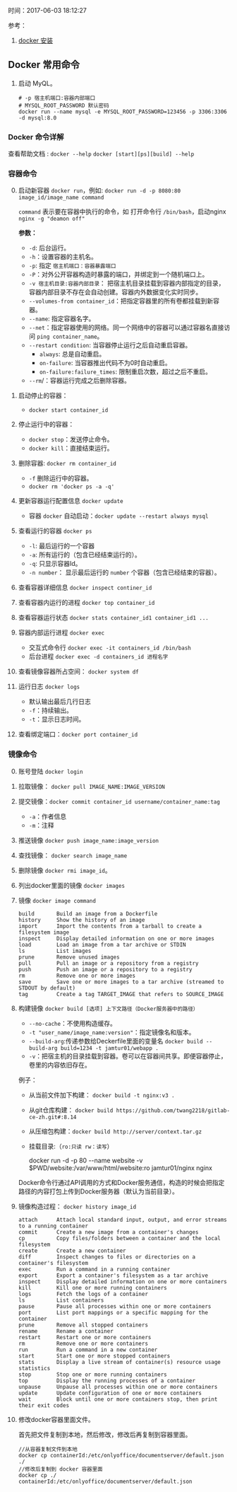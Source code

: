 时间：2017-06-03 18:12:27 

参考：

1. [docker 安装](https://yeasy.gitbooks.io/docker_practice/install/centos.html)


## Docker 常用命令

1. 启动 MyQL。

    ```
    # -p 宿主机端口:容器内部端口
    # MYSQL_ROOT_PASSWORD 默认密码
    docker run --name mysql -e MYSQL_ROOT_PASSWORD=123456 -p 3306:3306 -d mysql:8.0
    ```

### Docker 命令详解

查看帮助文档 : `docker --help` `docker [start][ps][build] --help` 

### 容器命令

0. 启动新容器 `docker run`，例如: `docker run -d -p 8080:80 image_id/image_name command`

    `command` 表示要在容器中执行的命令，如 打开命令行 `/bin/bash`，启动nginx `nginx -g "deamon off"`

    **参数：**

    * `-d`: 后台运行。
    * `-h`：设置容器的主机名。 
    * `-p`: 指定 `宿主机端口：容器暴露端口`
    * `-P`：对外公开容器构造时暴露的端口，并绑定到一个随机端口上。
    * `-v 宿主机目录:容器内部目录`： 把宿主机目录挂载到容器内部指定的目录，容器内部目录不存在会自动创建。容器内外数据变化实时同步。
    * `--volumes-from container_id`：把指定容器里的所有卷都挂载到新容器。
    * `--name`: 指定容器名字。
    * `--net`：指定容器使用的网络。同一个网络中的容器可以通过容器名直接访问 `ping container_name`。
    * `--restart condition`: 当容器停止运行之后自动重启容器。
      * `always`: 总是自动重启。
      * `on-failure`: 当容器推出代码不为0时自动重启。
      * `on-failure:failure_times`: 限制重启次数，超过之后不重启。
    * `--rm`/：容器运行完成之后删除容器。  

0. 启动停止的容器：

    * `docker start container_id`

0. 停止运行中的容器：

    * `docker stop`：发送停止命令。
    * `docker kill`：直接结束运行。

0. 删除容器: `docker rm container_id`

    * `-f` 删除运行中的容器。
    * `docker rm 'docker ps -a -q'`

0. 更新容器运行配置信息 `docker update`

    *  容器 `docker` 自动启动：`docker update --restart always mysql`

0. 查看运行的容器  `docker ps`
    * `-l`: 最后运行的一个容器
    * `-a`: 所有运行的（包含已经结束运行的）。 
    * `-q`: 只显示容器Id。
    * `-n number`： 显示最后运行的 `number`  个容器（包含已经结束的容器）。

0. 查看容器详细信息 `docker inspect continer_id`

0. 查看容器内运行的进程 `docker top container_id`

0. 查看容器运行状态 `docker stats container_id1 container_id1 ...`

0. 容器内部运行进程 `docker exec`

	* 交互式命令行 `docker exec -it containers_id /bin/bash`
	* 后台进程 `docker exec -d containers_id 进程名字`

0. 查看镜像容器所占空间： `docker system df`

0. 运行日志 `docker logs`
	* 默认输出最后几行日志
	* `-f`：持续输出。
	* `-t`：显示日志时间。
0. 查看绑定端口：`docker port container_id`  

### 镜像命令 

0. 账号登陆 `docker login` 

0. 拉取镜像： `docker pull IMAGE_NAME:IMAGE_VERSION`

0. 提交镜像：`docker commit container_id username/container_name:tag`
	* `-a`：作者信息
	* `-m`：注释
	
0. 推送镜像 `docker push image_name:image_version`

0. 查找镜像： `docker search image_name`

0. 删除镜像 `docker rmi image_id`。 

0. 列出docker里面的镜像 `docker images`

0. 镜像 `docker image command` 

    ```
    build       Build an image from a Dockerfile
    history     Show the history of an image
    import      Import the contents from a tarball to create a filesystem image
    inspect     Display detailed information on one or more images
    load        Load an image from a tar archive or STDIN
    ls          List images
    prune       Remove unused images
    pull        Pull an image or a repository from a registry
    push        Push an image or a repository to a registry
    rm          Remove one or more images
    save        Save one or more images to a tar archive (streamed to STDOUT by default)
    tag         Create a tag TARGET_IMAGE that refers to SOURCE_IMAGE
    ```

0. 构建镜像 `docker build [选项] 上下文路径（Docker服务器中的路径）`

	* `--no-cache`：不使用构造缓存。  
	* `-t "user_name/image_name:version"`：指定镜像名和版本。  
	* `--build-arg`:传递参数给Deckerfile里面的变量名 `docker build --build-arg build=1234 -t jamtur01/webapp .`  
	* `-v`：把宿主机的目录挂载到容器。卷可以在容器间共享。即便容器停止，卷里的内容依旧存在。  

    例子：

	* 从当前文件加下构建： `docker build -t nginx:v3 .`  
	* 从git仓库构建： `docker build https://github.com/twang2218/gitlab-ce-zh.git#:8.14`  
	* 从压缩包构建：`docker build http://server/context.tar.gz`  
	* 挂载目录:（`ro:只读 rw：读写`）   

        docker run -d -p 80 --name website -v $PWD/website:/var/www/html/website:ro jamtur01/nginx nginx

    Docker命令行通过API调用的方式和Docker服务通信，构造的时候会把指定路径的内容打包上传到Docker服务器（默认为当前目录）。

0. 镜像构造过程： `docker history image_id`  

    ```
    attach      Attach local standard input, output, and error streams to a running container
    commit      Create a new image from a container's changes
    cp          Copy files/folders between a container and the local filesystem
    create      Create a new container
    diff        Inspect changes to files or directories on a container's filesystem
    exec        Run a command in a running container
    export      Export a container's filesystem as a tar archive
    inspect     Display detailed information on one or more containers
    kill        Kill one or more running containers
    logs        Fetch the logs of a container
    ls          List containers
    pause       Pause all processes within one or more containers
    port        List port mappings or a specific mapping for the container
    prune       Remove all stopped containers
    rename      Rename a container
    restart     Restart one or more containers
    rm          Remove one or more containers
    run         Run a command in a new container
    start       Start one or more stopped containers
    stats       Display a live stream of container(s) resource usage statistics
    stop        Stop one or more running containers
    top         Display the running processes of a container
    unpause     Unpause all processes within one or more containers
    update      Update configuration of one or more containers
    wait        Block until one or more containers stop, then print their exit codes
    ```

0. 修改docker容器里面文件。

	首先把文件复制到本地，然后修改，修改后再复制到容器里面。

    ```shell
    //从容器复制文件到本地
    docker cp containerId:/etc/onlyoffice/documentserver/default.json ./
    //修改后复制到 docker 容器里面
    docker cp ./ containerId:/etc/onlyoffice/documentserver/default.json
    ```

